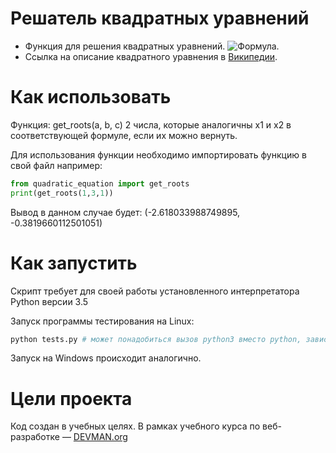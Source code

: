 # Решатель квадратных уравнений

* Функция для решения квадратных уравнений. ![Формула](https://wikimedia.org/api/rest_v1/media/math/render/svg/23e70cfa003f402d108ec04d97983fb62f69536e).
* Ссылка на описание квадратного уравнения в [Википедии](https://ru.wikipedia.org/wiki/%D0%9A%D0%B2%D0%B0%D0%B4%D1%80%D0%B0%D1%82%D0%BD%D0%BE%D0%B5_%D1%83%D1%80%D0%B0%D0%B2%D0%BD%D0%B5%D0%BD%D0%B8%D0%B5).

# Как использовать

Функция: get_roots(a, b, c) 2 числа, которые аналогичны x1 и x2 в соответствующей формуле, если их можно вернуть.

Для использования функции необходимо импортировать функцию в свой файл например:
```python
from quadratic_equation import get_roots
print(get_roots(1,3,1))
```
Вывод в данном случае будет:
(-2.618033988749895, -0.3819660112501051)

# Как запустить

Скрипт требует для своей работы установленного интерпретатора Python версии 3.5

Запуск программы тестирования на Linux:

```bash
python tests.py # может понадобиться вызов python3 вместо python, зависит от настроек операционной системы
```

Запуск на Windows происходит аналогично.

# Цели проекта

Код создан в учебных целях. В рамках учебного курса по веб-разработке ― [DEVMAN.org](https://devman.org)
